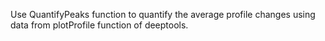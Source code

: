 Use QuantifyPeaks function to quantify the average profile changes using data from plotProfile function of deeptools.
